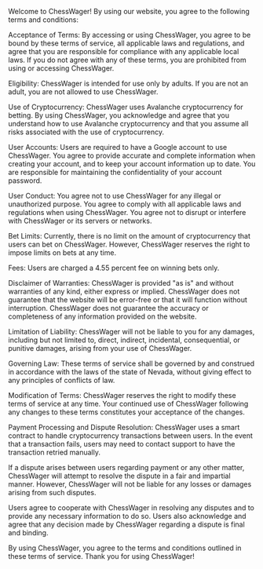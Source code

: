 Welcome to ChessWager! By using our website, you agree to the following terms and conditions:

Acceptance of Terms:
By accessing or using ChessWager, you agree to be bound by these terms of service, all applicable laws and regulations, and agree that you are responsible for compliance with any applicable local laws. If you do not agree with any of these terms, you are prohibited from using or accessing ChessWager.

Eligibility:
ChessWager is intended for use only by adults. If you are not an adult, you are not allowed to use ChessWager.

Use of Cryptocurrency:
ChessWager uses Avalanche cryptocurrency for betting. By using ChessWager, you acknowledge and agree that you understand how to use Avalanche cryptocurrency and that you assume all risks associated with the use of cryptocurrency.

User Accounts:
Users are required to have a Google account to use ChessWager. You agree to provide accurate and complete information when creating your account, and to keep your account information up to date. You are responsible for maintaining the confidentiality of your account password.

User Conduct:
You agree not to use ChessWager for any illegal or unauthorized purpose. You agree to comply with all applicable laws and regulations when using ChessWager. You agree not to disrupt or interfere with ChessWager or its servers or networks.

Bet Limits:
Currently, there is no limit on the amount of cryptocurrency that users can bet on ChessWager. However, ChessWager reserves the right to impose limits on bets at any time.

Fees:
Users are charged a 4.55 percent fee on winning bets only.

Disclaimer of Warranties:
ChessWager is provided "as is" and without warranties of any kind, either express or implied. ChessWager does not guarantee that the website will be error-free or that it will function without interruption. ChessWager does not guarantee the accuracy or completeness of any information provided on the website.

Limitation of Liability:
ChessWager will not be liable to you for any damages, including but not limited to, direct, indirect, incidental, consequential, or punitive damages, arising from your use of ChessWager.

Governing Law:
These terms of service shall be governed by and construed in accordance with the laws of the state of Nevada, without giving effect to any principles of conflicts of law.

Modification of Terms:
ChessWager reserves the right to modify these terms of service at any time. Your continued use of ChessWager following any changes to these terms constitutes your acceptance of the changes.

Payment Processing and Dispute Resolution:
ChessWager uses a smart contract to handle cryptocurrency transactions between users. In the event that a transaction fails, users may need to contact support to have the transaction retried manually.

If a dispute arises between users regarding payment or any other matter, ChessWager will attempt to resolve the dispute in a fair and impartial manner. However, ChessWager will not be liable for any losses or damages arising from such disputes.

Users agree to cooperate with ChessWager in resolving any disputes and to provide any necessary information to do so. Users also acknowledge and agree that any decision made by ChessWager regarding a dispute is final and binding.

By using ChessWager, you agree to the terms and conditions outlined in these terms of service. Thank you for using ChessWager!
